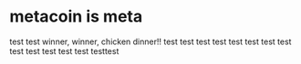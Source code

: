 # metacoin is meta

test
test
winner, winner, chicken dinner!!
test
test
test
test
test
test
test
test
test
test
test
test
test
testtest
